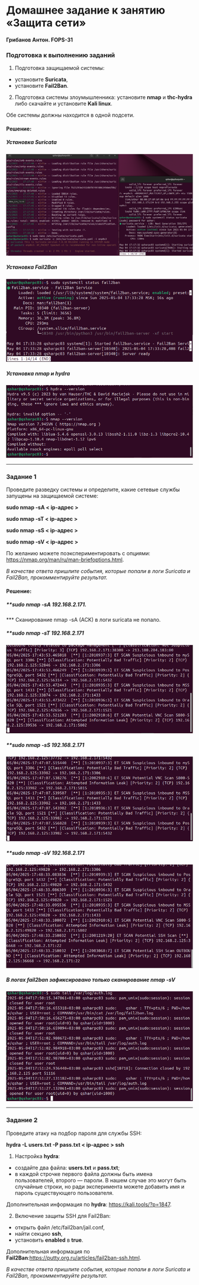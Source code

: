 # Домашнее задание к занятию «Защита сети»
#### Грибанов Антон. FOPS-31

### Подготовка к выполнению заданий

1. Подготовка защищаемой системы:

- установите **Suricata**,
- установите **Fail2Ban**.

2. Подготовка системы злоумышленника: установите **nmap** и **thc-hydra** либо скачайте и установите **Kali linux**.

Обе системы должны находится в одной подсети.

#### Решение:
##### Установка Suricata
![13-03](https://github.com/Qshar1408/13-03/blob/main/img/hw_13_03_001.png)
##### Установка Fail2Ban
![13-03](https://github.com/Qshar1408/13-03/blob/main/img/hw_13_03_003.png)
##### Установка nmap и hydra
![13-03](https://github.com/Qshar1408/13-03/blob/main/img/hw_13_03_002.png)

------

### Задание 1

Проведите разведку системы и определите, какие сетевые службы запущены на защищаемой системе:

**sudo nmap -sA < ip-адрес >**

**sudo nmap -sT < ip-адрес >**

**sudo nmap -sS < ip-адрес >**

**sudo nmap -sV < ip-адрес >**

По желанию можете поэкспериментировать с опциями: https://nmap.org/man/ru/man-briefoptions.html.


*В качестве ответа пришлите события, которые попали в логи Suricata и Fail2Ban, прокомментируйте результат.*

#### Решение:

##### **sudo nmap -sA 192.168.2.171. 
*** Сканирование nmap -sA (ACK) в логи suricata не попало.

##### **sudo nmap -sT 192.168.2.171
![13-03](https://github.com/Qshar1408/13-03/blob/main/img/hw_13_03_004.png)

##### **sudo nmap -sS 192.168.2.171
![13-03](https://github.com/Qshar1408/13-03/blob/main/img/hw_13_03_005.png)

##### **sudo nmap -sV 192.168.2.171
![13-03](https://github.com/Qshar1408/13-03/blob/main/img/hw_13_03_006.png)

##### В логах fail2ban зафиксировано только сканирование nmap -sV
![13-03](https://github.com/Qshar1408/13-03/blob/main/img/hw_13_03_007.png)


------

### Задание 2

Проведите атаку на подбор пароля для службы SSH:

**hydra -L users.txt -P pass.txt < ip-адрес > ssh**

1. Настройка **hydra**: 
 
 - создайте два файла: **users.txt** и **pass.txt**;
 - в каждой строчке первого файла должны быть имена пользователей, второго — пароли. В нашем случае это могут быть случайные строки, но ради эксперимента можете добавить имя и пароль существующего пользователя.

Дополнительная информация по **hydra**: https://kali.tools/?p=1847.

2. Включение защиты SSH для Fail2Ban:

-  открыть файл /etc/fail2ban/jail.conf,
-  найти секцию **ssh**,
-  установить **enabled**  в **true**.

Дополнительная информация по **Fail2Ban**:https://putty.org.ru/articles/fail2ban-ssh.html.



*В качестве ответа пришлите события, которые попали в логи Suricata и Fail2Ban, прокомментируйте результат.*
